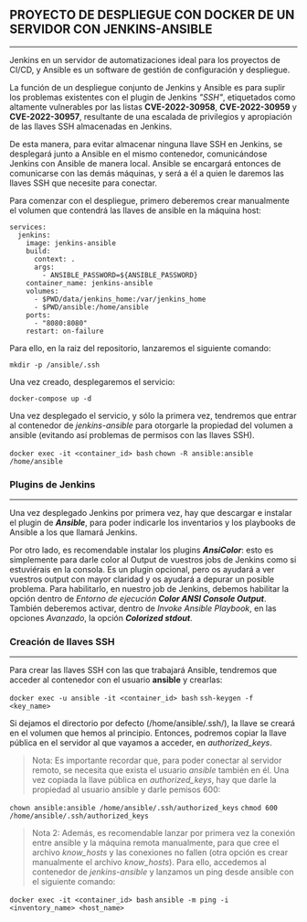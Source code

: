 ## PROYECTO DE DESPLIEGUE CON DOCKER DE UN SERVIDOR CON JENKINS-ANSIBLE
---

Jenkins en un servidor de automatizaciones ideal para los proyectos de CI/CD, y Ansible es un software de gestión de configuración y despliegue.

La función de un despliegue conjunto de Jenkins y Ansible es para suplir los problemas existentes con el plugin de Jenkins *"SSH"*, etiquetados como altamente vulnerables por las listas **CVE-2022-30958**, **CVE-2022-30959** y **CVE-2022-30957**, resultante de una escalada de privilegios y apropiación de las llaves SSH almacenadas en Jenkins.

De esta manera, para evitar almacenar ninguna llave SSH en Jenkins, se desplegará junto a Ansible en el mismo contenedor, comunicándose Jenkins con Ansible de manera local. Ansible se encargará entonces de comunicarse con las demás máquinas, y será a él a quien le daremos las llaves SSH que necesite para conectar.

Para comenzar con el despliegue, primero deberemos crear manualmente el volumen que contendrá las llaves de ansible en la máquina host:

```
services: 
  jenkins:
    image: jenkins-ansible
    build:
      context: .
      args:
        - ANSIBLE_PASSWORD=${ANSIBLE_PASSWORD}
    container_name: jenkins-ansible
    volumes:
      - $PWD/data/jenkins_home:/var/jenkins_home
      - $PWD/ansible:/home/ansible
    ports:
      - "8080:8080"
    restart: on-failure
```

Para ello, en la raiz del repositorio, lanzaremos el siguiente comando:

`mkdir -p /ansible/.ssh`

Una vez creado, desplegaremos el servicio:

`docker-compose up -d`

Una vez desplegado el servicio, y sólo la primera vez, tendremos que entrar al contenedor de *jenkins-ansible* para otorgarle la propiedad del volumen a ansible (evitando así problemas de permisos con las llaves SSH).

`docker exec -it <container_id> bash`
`chown -R ansible:ansible /home/ansible`

### Plugins de Jenkins
---

Una vez desplegado Jenkins por primera vez, hay que descargar e instalar el plugin de ***Ansible***, para poder indicarle los inventarios y los playbooks de Ansible a los que llamará Jenkins. 

Por otro lado, es recomendable instalar los plugins ***AnsiColor***: esto es simplemente para darle color al Output de vuestros jobs de Jenkins como si estuviérais en la consola. Es un plugin opcional, pero os ayudará a ver vuestros output con mayor claridad y os ayudará a depurar un posible problema. Para habilitarlo, en nuestro job de Jenkins, debemos habilitar la opción dentro de *Entorno de ejecución* ***Color ANSI Console Output***. También deberemos activar, dentro de *Invoke Ansible Playbook*, en las opciones *Avanzado*, la opción ***Colorized stdout***.

### Creación de llaves SSH
---

Para crear las llaves SSH con las que trabajará Ansible, tendremos que acceder al contenedor con el usuario **ansible** y crearlas:

`docker exec -u ansible -it <container_id> bash`
`ssh-keygen -f <key_name>`

Si dejamos el directorio por defecto (/home/ansible/.ssh/), la llave se creará en el volumen que hemos al principio. Entonces, podremos copiar la llave pública en el servidor al que vayamos a acceder, en *authorized_keys*.

>Nota: Es importante recordar que, para poder conectar al servidor remoto, se necesita que exista el usuario *ansible* también en él. Una vez copiada la llave pública en *authorized_keys*, hay que darle la propiedad al usuario ansible y darle pemisos 600:

`chown ansible:ansible /home/ansible/.ssh/authorized_keys`
`chmod 600 /home/ansible/.ssh/authorized_keys` 

>Nota 2: Además, es recomendable lanzar por primera vez la conexión entre ansible y la máquina remota manualmente, para que cree el archivo *know_hosts* y las conexiones no fallen (otra opción es crear manualmente el archivo *know_hosts*). Para ello, accedemos al contenedor de *jenkins-ansible* y lanzamos un ping desde ansible con el siguiente comando:

`docker exec -it <container_id> bash`
`ansible -m ping -i <inventory_name> <host_name>`
